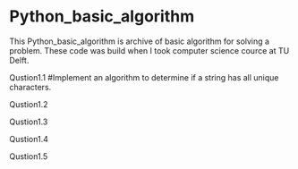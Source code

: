 # Python_basic_algorithm

This Python_basic_algorithm is archive of basic algorithm for solving a problem.
These code was build when I took computer science cource at TU Delft. 

Qustion1.1
#Implement an algorithm to determine if a string has all unique characters.

Qustion1.2

Qustion1.3

Qustion1.4

Qustion1.5